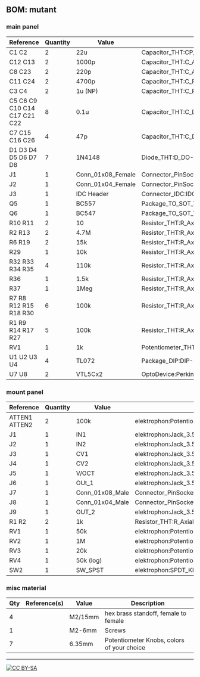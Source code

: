 ## BOM: mutant

### main panel

|Reference                    |Quantity|Value            |Footprint                                                     |
|-----------------------------|--------|-----------------|--------------------------------------------------------------|
|C1 C2                        |2       |22u              |Capacitor_THT:CP_Radial_D6.3mm_P2.50mm                        |
|C12 C13                      |2       |1000p            |Capacitor_THT:C_Axial_L12.0mm_D6.5mm_P15.00mm_Horizontal      |
|C8 C23                       |2       |220p             |Capacitor_THT:C_Axial_L12.0mm_D6.5mm_P15.00mm_Horizontal      |
|C11 C24                      |2       |4700p            |Capacitor_THT:C_Rect_L7.2mm_W4.5mm_P5.00mm_FKS2_FKP2_MKS2_MKP2|
|C3 C4                        |2       |1u (NP)          |Capacitor_THT:C_Rect_L7.2mm_W5.5mm_P5.00mm_FKS2_FKP2_MKS2_MKP2|
|C5 C6 C9 C10 C14 C17 C21 C22 |8       |0.1u             |Capacitor_THT:C_Disc_D3.4mm_W2.1mm_P2.50mm                    |
|C7 C15 C16 C26               |4       |47p              |Capacitor_THT:C_Disc_D3.8mm_W2.6mm_P2.50mm                    |
|D1 D3 D4 D5 D6 D7 D8         |7       |1N4148           |Diode_THT:D_DO-35_SOD27_P7.62mm_Horizontal                    |
|J1                           |1       |Conn_01x08_Female|Connector_PinSocket_2.54mm:PinSocket_1x08_P2.54mm_Vertical    |
|J2                           |1       |Conn_01x04_Female|Connector_PinSocket_2.54mm:PinSocket_1x04_P2.54mm_Vertical    |
|J3                           |1       |IDC Header       |Connector_IDC:IDC-Header_2x05_P2.54mm_Vertical                |
|Q5                           |1       |BC557            |Package_TO_SOT_THT:TO-92_Inline_Wide                          |
|Q6                           |1       |BC547            |Package_TO_SOT_THT:TO-92_Inline_Wide                          |
|R10 R11                      |2       |10               |Resistor_THT:R_Axial_DIN0207_L6.3mm_D2.5mm_P10.16mm_Horizontal|
|R2 R13                       |2       |4.7M             |Resistor_THT:R_Axial_DIN0207_L6.3mm_D2.5mm_P10.16mm_Horizontal|
|R6 R19                       |2       |15k              |Resistor_THT:R_Axial_DIN0207_L6.3mm_D2.5mm_P2.54mm_Vertical   |
|R29                          |1       |10k              |Resistor_THT:R_Axial_DIN0207_L6.3mm_D2.5mm_P10.16mm_Horizontal|
|R32 R33 R34 R35              |4       |110k             |Resistor_THT:R_Axial_DIN0207_L6.3mm_D2.5mm_P10.16mm_Horizontal|
|R36                          |1       |1.5k             |Resistor_THT:R_Axial_DIN0207_L6.3mm_D2.5mm_P10.16mm_Horizontal|
|R37                          |1       |1Meg             |Resistor_THT:R_Axial_DIN0207_L6.3mm_D2.5mm_P10.16mm_Horizontal|
|R7 R8 R12 R15 R18 R30        |6       |100k             |Resistor_THT:R_Axial_DIN0207_L6.3mm_D2.5mm_P10.16mm_Horizontal|
|R1 R9 R14 R17 R27            |5       |100k             |Resistor_THT:R_Axial_DIN0207_L6.3mm_D2.5mm_P2.54mm_Vertical   |
|RV1                          |1       |1k               |Potentiometer_THT:Potentiometer_Bourns_3386P_Vertical         |
|U1 U2 U3 U4                  |4       |TL072            |Package_DIP:DIP-8_W7.62mm_Socket                              |
|U7 U8                        |2       |VTL5Cx2          |OptoDevice:PerkinElmer_VTL5Cx2                                |

### mount panel                                            

|Reference     |Quantity|Value          |Footprint                                                     |
|--------------|--------|---------------|--------------------------------------------------------------|
|ATTEN1 ATTEN2 |2       |100k           |elektrophon:Potentiometer_Alpha_RD901F-40-00D_Single_Vertical |
|J1            |1       |IN1            |elektrophon:Jack_3.5mm_WQP-PJ398SM_Vertical                   |
|J2            |1       |IN2            |elektrophon:Jack_3.5mm_WQP-PJ398SM_Vertical                   |
|J3            |1       |CV1            |elektrophon:Jack_3.5mm_WQP-PJ398SM_Vertical                   |
|J4            |1       |CV2            |elektrophon:Jack_3.5mm_WQP-PJ398SM_Vertical                   |
|J5            |1       |V/OCT          |elektrophon:Jack_3.5mm_WQP-PJ398SM_Vertical                   |
|J6            |1       |OUt_1          |elektrophon:Jack_3.5mm_WQP-PJ398SM_Vertical                   |
|J7            |1       |Conn_01x08_Male|Connector_PinSocket_2.54mm:PinSocket_1x08_P2.54mm_Vertical    |
|J8            |1       |Conn_01x04_Male|Connector_PinSocket_2.54mm:PinSocket_1x04_P2.54mm_Vertical    |
|J9            |1       |OUT_2          |elektrophon:Jack_3.5mm_WQP-PJ398SM_Vertical                   |
|R1 R2         |2       |1k             |Resistor_THT:R_Axial_DIN0207_L6.3mm_D2.5mm_P10.16mm_Horizontal|
|RV1           |1       |50k            |elektrophon:Potentiometer_Alpha_RD901F-40-00D_Single_Vertical |
|RV2           |1       |1M             |elektrophon:Potentiometer_Alpha_RD901F-40-00D_Single_Vertical |
|RV3           |1       |20k            |elektrophon:Potentiometer_Alpha_RD901F-40-00D_Single_Vertical |
|RV4           |1       |50k (log)      |elektrophon:Potentiometer_Alpha_RD901F-40-00D_Single_Vertical |
|SW2           |1       |SW_SPST        |elektrophon:SPDT_KIT                                          |

### misc material

| Qty | Reference(s)             | Value              | Description | 
|-----|--------------------------|--------------------|-------------|
| 4   |                         | M2/15mm             | hex brass standoff, female to female | 
| 1   |                        | M2-6mm               | Screws   |
| 7   |                        | 6.35mm              | Potentiometer Knobs, colors of your choice   |

---
[![CC BY-SA](https://licensebuttons.net/l/by-sa/3.0/88x31.png)](https://creativecommons.org/licenses/by-sa/4.0/)

